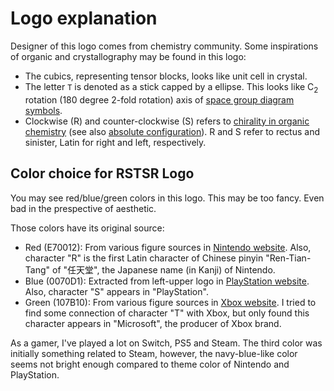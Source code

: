 # Logo explanation

Designer of this logo comes from chemistry community. Some inspirations of organic and crystallography may be found in this logo:

- The cubics, representing tensor blocks, looks like unit cell in crystal.
- The letter `T` is denoted as a stick capped by a ellipse. This looks like C<sub>2</sub> rotation (180 degree 2-fold rotation) axis of [space group diagram symbols](http://img.chem.ucl.ac.uk/sgp/misc/symbols.htm).
- Clockwise (R) and counter-clockwise (S) refers to [chirality in organic chemistry](https://en.wikipedia.org/wiki/Chirality_(chemistry)) (see also [absolute configuration](https://en.wikipedia.org/wiki/Absolute_configuration)). R and S refer to rectus and sinister, Latin for right and left, respectively.

## Color choice for RSTSR Logo

You may see red/blue/green colors in this logo. This may be too fancy. Even bad in the prespective of aesthetic.

Those colors have its original source:

- Red (E70012): From various figure sources in [Nintendo website](https://www.nintendo.com/). Also, character "R" is the first Latin character of Chinese pinyin "Ren-Tian-Tang" of "任天堂", the Japanese name (in Kanji) of Nintendo.
- Blue (0070D1): Extracted from left-upper logo in [PlayStation website](https://www.playstation.com/). Also, character "S" appears in "PlayStation".
- Green (107B10): From various figure sources in [Xbox website](https://www.xbox.com/). I tried to find some connection of character "T" with Xbox, but only found this character appears in "Microsoft", the producer of Xbox brand.

As a gamer, I've played a lot on Switch, PS5 and Steam. The third color was initially something related to Steam, however, the navy-blue-like color seems not bright enough compared to theme color of Nintendo and PlayStation.
